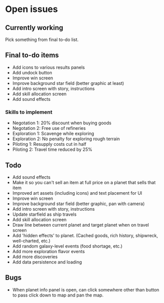 # Open issues

## Currently working

Pick something from final to-do list.

## Final to-do items

- Add icons to various results panels
- Add undock button
- Improve win screen
- Improve background star field (better graphic at least)
- Add intro screen with story, instructions
- Add skill allocation screen
- Add sound effects

### Skills to implement
- Negotation 1: 20% discount when buying goods
- Negotation 2: Free use of refineries
- Exploration 1: Scavenge while exploring
- Exploration 2: No penalty for exploring rough terrain
- Piloting 1: Resupply costs cut in half
- Piloting 2: Travel time reduced by 25%

## Todo

- Add sound effects
- Make it so you can't sell an item at full price on a planet that sells that item
- Improved art assets (including icons) and text placement for UI
- Improve win screen
- Improve background star field (better graphic, pan with camera)
- Add intro screen with story, instructions
- Update starfield as ship travels
- Add skill allocation screen
- Draw line between current planet and target planet when on travel screen
- Add 'hidden effects' to planet. (Cached goods, rich history, shipwreck, well-charted, etc.)
- Add random galaxy-level events (food shortage, etc.)
- Add more exploration flavor events
- Add more discoveries
- Add data persistence and loading

## Bugs

- When planet info panel is open, can click somewhere other than button to pass
click down to map and pan the map.
